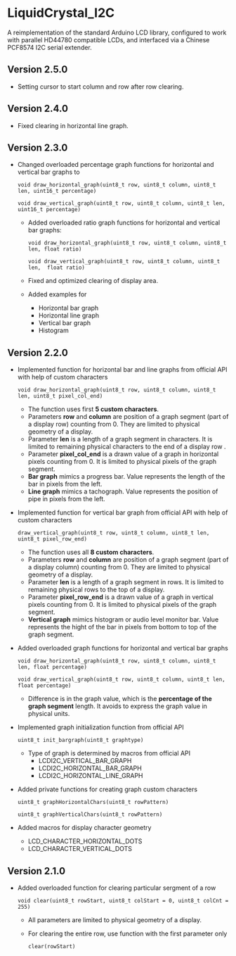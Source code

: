 # LiquidCrystal_I2C
A reimplementation of the standard Arduino LCD library, configured to work
with parallel HD44780 compatible LCDs, and interfaced via a Chinese
PCF8574 I2C serial extender.

Version 2.5.0
--
- Setting cursor to start column and row after row clearing.

Version 2.4.0
--
- Fixed clearing in horizontal line graph.

Version 2.3.0
--
- Changed overloaded percentage graph functions for horizontal and vertical bar graphs to

	`void draw_horizontal_graph(uint8_t row, uint8_t column, uint8_t len, uint16_t percentage)`
	
	`void draw_vertical_graph(uint8_t row, uint8_t column, uint8_t len,  uint16_t percentage)`

  - Added overloaded ratio graph functions for horizontal and vertical bar graphs:

	`void draw_horizontal_graph(uint8_t row, uint8_t column, uint8_t len, float ratio)`
	
	`void draw_vertical_graph(uint8_t row, uint8_t column, uint8_t len,  float ratio)`
  
  - Fixed and optimized clearing of display area.
  - Added examples for
    - Horizontal bar graph
    - Horizontal line graph
    - Vertical bar graph
    - Histogram

Version 2.2.0
--
- Implemented function for horizontal bar and line graphs from official API with help of custom characters

	`void draw_horizontal_graph(uint8_t row, uint8_t column, uint8_t len, uint8_t pixel_col_end)`

	- The function uses first **5 custom characters**.
	- Parameters **row** and **column** are position of a graph segment (part of a display row) counting from 0. They are limited to physical geometry of a display.
	- Parameter **len** is a length of a graph segment in characters. It is limited to remaining physical characters to the end of a display row .
	- Parameter **pixel\_col\_end** is a drawn value of a graph in horizontal pixels counting from 0. It is limited to physical pixels of the graph segment.
	- **Bar graph** mimics a progress bar. Value represents the length of the bar in pixels from the left.
	- **Line graph** mimics a tachograph. Value represents the position of pipe in pixels from the left.

- Implemented function for vertical bar graph from official API with help of custom characters

	`draw_vertical_graph(uint8_t row, uint8_t column, uint8_t len,  uint8_t pixel_row_end)`

	- The function uses all **8 custom characters**.
	- Parameters **row** and **column** are position of a graph segment (part of a display column) counting from 0. They are limited to physical geometry of a display.
	- Parameter **len** is a length of a graph segment in rows. It is limited to remaining physical rows to the top of a display.
	- Parameter **pixel\_row\_end** is a drawn value of a graph in vertical pixels counting from 0. It is limited to physical pixels of the graph segment.
	- **Vertical graph** mimics histogram or audio level monitor bar. Value represents the hight of the bar in pixels from bottom to top of the graph segment.

- Added overloaded graph functions for horizontal and vertical bar graphs

	`void draw_horizontal_graph(uint8_t row, uint8_t column, uint8_t len, float percentage)`
	
	`void draw_vertical_graph(uint8_t row, uint8_t column, uint8_t len,  float percentage)`

	- Difference is in the graph value, which is the **percentage of the graph segment** length. It avoids to express the graph value in physical units.

- Implemented graph initialization function from official API

	`uint8_t init_bargraph(uint8_t graphtype)`

	- Type of graph is determined by macros from official API
      	- LCDI2C\_VERTICAL\_BAR_GRAPH
    	- LCDI2C\_HORIZONTAL\_BAR_GRAPH
    	- LCDI2C\_HORIZONTAL\_LINE_GRAPH

- Added private functions for creating graph custom characters

	`uint8_t graphHorizontalChars(uint8_t rowPattern)`
	
	`uint8_t graphVerticalChars(uint8_t rowPattern)`  

- Added macros for display character geometry
	- LCD\_CHARACTER\_HORIZONTAL\_DOTS
	- LCD\_CHARACTER\_VERTICAL\_DOTS


Version 2.1.0
--
- Added overloaded function for clearing particular sergment of a row

	`void clear(uint8_t rowStart, uint8_t colStart = 0, uint8_t colCnt = 255)`

	- All parameters are limited to physical geometry of a display.
	- For clearing the entire row, use function with the first parameter only

		`clear(rowStart)`  
